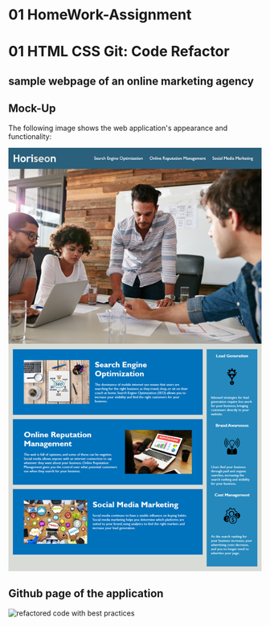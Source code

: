 # 01 HomeWork-Assignment
# 01 HTML CSS Git: Code Refactor
## sample webpage of an online marketing agency

## Mock-Up

The following image shows the web application's appearance and functionality:

![code refactor demo](\assets\images\homework-demo.png)

## Github page of the application 

![refactored code with best practices](https://selvivini.github.io/ku-homework-coderefactor/)